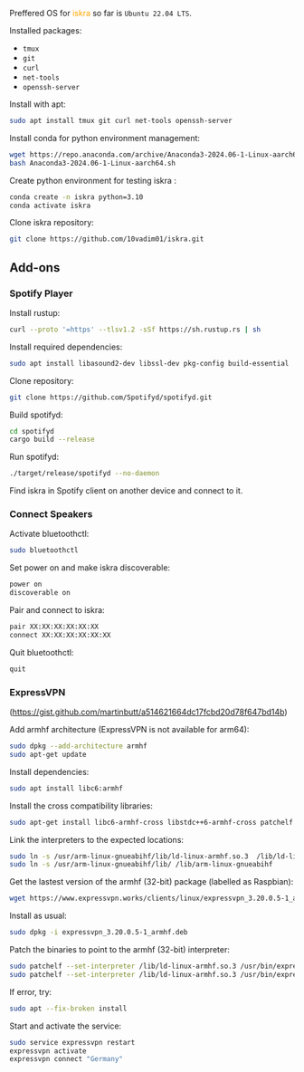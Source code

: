 Preffered OS for <span style="color:orange">iskra</span> so far is `Ubuntu 22.04 LTS`.

Installed packages:
- `tmux`
- `git`
- `curl`
- `net-tools`
- `openssh-server`

Install with apt:
```sh
sudo apt install tmux git curl net-tools openssh-server
```
Install conda for python environment management:
```sh
wget https://repo.anaconda.com/archive/Anaconda3-2024.06-1-Linux-aarch64.sh
bash Anaconda3-2024.06-1-Linux-aarch64.sh
``` 
Create python environment for testing iskra :
```sh
conda create -n iskra python=3.10
conda activate iskra
```
Clone iskra repository:
```sh
git clone https://github.com/10vadim01/iskra.git
```

## Add-ons 

### Spotify Player
Install rustup:
```sh
curl --proto '=https' --tlsv1.2 -sSf https://sh.rustup.rs | sh
```
Install required dependencies:
```sh
sudo apt install libasound2-dev libssl-dev pkg-config build-essential
```
Clone repository:
```sh
git clone https://github.com/Spotifyd/spotifyd.git
```
Build spotifyd:
```sh
cd spotifyd
cargo build --release
```
Run spotifyd:
```sh
./target/release/spotifyd --no-daemon
```
Find iskra in Spotify client on another device and connect to it.

### Connect Speakers
Activate bluetoothctl:
```sh
sudo bluetoothctl
```
Set power on and make iskra discoverable:
```sh
power on
discoverable on
```
Pair and connect to iskra:
```sh
pair XX:XX:XX:XX:XX:XX
connect XX:XX:XX:XX:XX:XX
```
Quit bluetoothctl:
```sh
quit
```

### ExpressVPN 
(https://gist.github.com/martinbutt/a514621664dc17fcbd20d78f647bd14b)

Add armhf architecture (ExpressVPN is not available for arm64):
```sh
sudo dpkg --add-architecture armhf
sudo apt-get update
```
Install dependencies:
```sh
sudo apt install libc6:armhf
```
Install the cross compatibility libraries:
```sh
sudo apt-get install libc6-armhf-cross libstdc++6-armhf-cross patchelf
```
Link the interpreters to the expected locations:
```sh
sudo ln -s /usr/arm-linux-gnueabihf/lib/ld-linux-armhf.so.3  /lib/ld-linux-armhf.so.3
sudo ln -s /usr/arm-linux-gnueabihf/lib/ /lib/arm-linux-gnueabihf
```
Get the lastest version of the armhf (32-bit) package (labelled as Raspbian):
```sh
wget https://www.expressvpn.works/clients/linux/expressvpn_3.20.0.5-1_armhf.deb
```
Install as usual:
```sh
sudo dpkg -i expressvpn_3.20.0.5-1_armhf.deb
```
Patch the binaries to point to the armhf (32-bit) interpreter:
```sh
sudo patchelf --set-interpreter /lib/ld-linux-armhf.so.3 /usr/bin/expressvpn
sudo patchelf --set-interpreter /lib/ld-linux-armhf.so.3 /usr/bin/expressvpn-browser-helper
```
If error, try:
```sh
sudo apt --fix-broken install    
```
Start and activate the service:
```sh
sudo service expressvpn restart
expressvpn activate
expressvpn connect "Germany"
```
